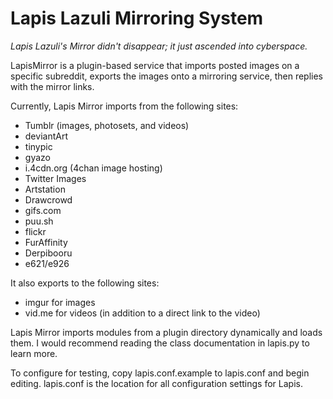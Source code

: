 # Lapis Lazuli Mirroring System
_Lapis Lazuli's Mirror didn't disappear; it just ascended into cyberspace._

LapisMirror is a plugin-based service that imports posted images on a specific subreddit,
exports the images onto a mirroring service, then replies with the mirror links.

Currently, Lapis Mirror imports from the following sites:
* Tumblr (images, photosets, and videos)
* deviantArt
* tinypic
* gyazo
* i.4cdn.org (4chan image hosting)
* Twitter Images
* Artstation
* Drawcrowd
* gifs.com
* puu.sh
* flickr
* FurAffinity
* Derpibooru
* e621/e926

It also exports to the following sites:
* imgur for images
* vid.me for videos (in addition to a direct link to the video)

Lapis Mirror imports modules from a plugin directory dynamically and loads them.
I would recommend reading the class documentation in lapis.py to learn more.

To configure for testing, copy lapis.conf.example to lapis.conf and begin editing.
lapis.conf is the location for all configuration settings for Lapis.
